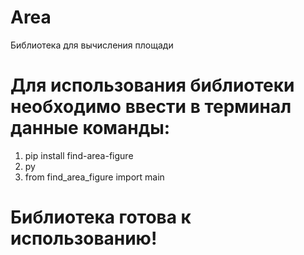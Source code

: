# Area
Библиотека для вычисления площади

# Для использования библиотеки необходимо ввести в терминал данные команды:
1. pip install find-area-figure
2. py
3. from find_area_figure import main

# Библиотека готова к использованию!

